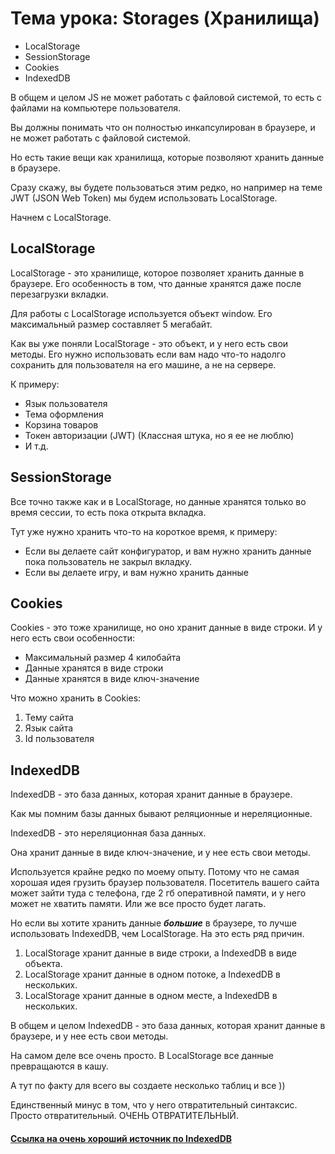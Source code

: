 # Тема урока: Storages (Хранилища)
* LocalStorage
* SessionStorage
* Cookies
* IndexedDB

В общем и целом JS не может работать 
с файловой системой, то есть 
с файлами на компьютере пользователя.

Вы должны понимать что он полностью инкапсулирован
в браузере, и не может работать с файловой системой.

Но есть такие вещи как хранилища, которые
позволяют хранить данные в браузере.

Сразу скажу, вы будете пользоваться этим редко, но например
на теме JWT (JSON Web Token) мы будем использовать LocalStorage.

Начнем с LocalStorage.

## LocalStorage

LocalStorage - это хранилище, которое позволяет хранить данные
в браузере.
Его особенность в том, что данные хранятся даже после перезагрузки вкладки.

Для работы с LocalStorage используется объект window.
Его максимальный размер составляет 5 мегабайт.

Как вы уже поняли LocalStorage - это объект, и у него есть свои методы.
Его нужно использовать если вам надо что-то надолго сохранить для 
пользователя на его машине, а не на сервере. 

К примеру: 
* Язык пользователя
* Тема оформления
* Корзина товаров
* Токен авторизации (JWT) (Классная штука, но я ее не люблю)
* И т.д.

## SessionStorage

Все точно также как и в LocalStorage, но данные хранятся только
во время сессии, то есть пока открыта вкладка.

Тут уже нужно хранить что-то на короткое время, к примеру:
* Если вы делаете сайт конфигуратор, и вам нужно хранить
  данные пока пользователь не закрыл вкладку.
* Если вы делаете игру, и вам нужно хранить данные

## Cookies

Cookies - это тоже хранилище, но оно хранит данные в виде строки.
И у него есть свои особенности:
* Максимальный размер 4 килобайта
* Данные хранятся в виде строки
* Данные хранятся в виде ключ-значение

Что можно хранить в Cookies:
1. Тему сайта
2. Язык сайта
3. Id пользователя

## IndexedDB

IndexedDB - это база данных, которая хранит данные в браузере.

Как мы помним базы данных бывают реляционные и нереляционные.

IndexedDB - это нереляционная база данных.

Она хранит данные в виде ключ-значение, и у нее есть свои методы.

Используется крайне редко по моему опыту. Потому что 
не самая хорошая идея грузить браузер пользователя. 
Посетитель вашего сайта может зайти туда с телефона, где 
2 гб оперативной памяти, и у него может не хватить памяти. 
Или же все просто будет лагать.

Но если вы хотите хранить данные ***большие*** в браузере, то лучше использовать
IndexedDB, чем LocalStorage. На это есть ряд причин.

1. LocalStorage хранит данные в виде строки, а IndexedDB в виде объекта.
2. LocalStorage хранит данные в одном потоке, а IndexedDB в нескольких.
3. LocalStorage хранит данные в одном месте, а IndexedDB в нескольких.

В общем и целом IndexedDB - это база данных, которая хранит данные
в браузере, и у нее есть свои методы.

На самом деле все очень просто. В LocalStorage все данные превращаются в 
кашу. 

А тут по факту для всего вы создаете несколько таблиц и все )) 

Единственный минус в том, что у него отвратительный синтаксис.
Просто отвратительный. ОЧЕНЬ ОТВРАТИТЕЛЬНЫЙ.

#### [Ссылка на очень хороший источник по IndexedDB](https://learn.javascript.ru/indexeddb)





